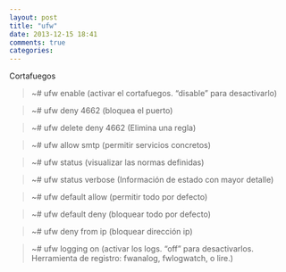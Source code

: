 ```yaml
---
layout: post
title: "ufw"
date: 2013-12-15 18:41
comments: true
categories: 
---
```

Cortafuegos

>~# ufw enable (activar el cortafuegos. “disable” para desactivarlo)

>~# ufw deny 4662 (bloquea el puerto)

>~# ufw delete deny 4662 (Elimina una regla)

>~# ufw allow smtp (permitir servicios concretos)

>~# ufw status (visualizar las normas definidas)

>~# ufw status verbose (Información de estado con mayor detalle)

>~# ufw default allow (permitir todo por defecto)

>~# ufw default deny (bloquear todo por defecto)

>~# ufw deny from ip (bloquear dirección ip)

>~# ufw logging on (activar los logs. “off” para desactivarlos. Herramienta de registro: fwanalog, fwlogwatch, o lire.)

